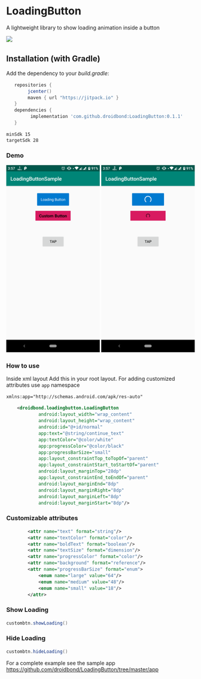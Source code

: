 # LoadingButton
A lightweight library to show loading animation inside a button

[![](https://jitpack.io/v/droidbond/LoadingButton.svg)](https://jitpack.io/v/droidbond/LoadingButton)

## Installation (with Gradle)
Add the dependency to your *build.gradle*:

```groovy
   repositories {
        jcenter()
        maven { url "https://jitpack.io" }
   }
   dependencies {
         implementation 'com.github.droidbond:LoadingButton:0.1.1'
   }
```
```
minSdk 15
targetSdk 28
```

### Demo
  <img src="https://github.com/droidbond/LoadingButton/blob/master/device-2018-11-22-155730.png" width="250">
  <img src="https://github.com/droidbond/LoadingButton/blob/master/device-2018-11-22-155750.png" width="250">

### How to use
Inside xml layout
Add this in your root layout. For adding customized attributes use `app` namespace
```
xmlns:app="http://schemas.android.com/apk/res-auto"
 ```
```xml
    <droidbond.loadingbutton.LoadingButton
            android:layout_width="wrap_content"
            android:layout_height="wrap_content"
            android:id="@+id/normal"
            app:text="@string/continue_text"
            app:textColor="@color/white"
            app:progressColor="@color/black"
            app:progressBarSize="small"
            app:layout_constraintTop_toTopOf="parent"
            app:layout_constraintStart_toStartOf="parent"
            android:layout_marginTop="28dp"
            app:layout_constraintEnd_toEndOf="parent"
            android:layout_marginEnd="8dp"
            android:layout_marginRight="8dp"
            android:layout_marginLeft="8dp"
            android:layout_marginStart="8dp"/>
```
### Customizable attributes
```xml
        <attr name="text" format="string"/>
        <attr name="textColor" format="color"/>
        <attr name="boldText" format="boolean"/>
        <attr name="textSize" format="dimension"/>
        <attr name="progressColor" format="color"/>
        <attr name="background" format="reference"/>
        <attr name="progressBarSize" format="enum">
            <enum name="large" value="64"/>
            <enum name="medium" value="48"/>
            <enum name="small" value="18"/>
        </attr>
```
### Show Loading
```java
custombtn.showLoading()
```
### Hide Loading
```java
custombtn.hideLoading()
```

For a complete example see the sample app https://github.com/droidbond/LoadingButton/tree/master/app
